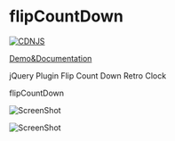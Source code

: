 flipCountDown
==============
[![CDNJS](https://img.shields.io/cdnjs/v/flipcountdown.svg)](https://cdnjs.com/libraries/flipcountdown/)

[Demo&Documentation][doc]


jQuery Plugin Flip Count Down Retro Clock

flipCountDown

![ScreenShot](/screen/1.png)

![ScreenShot](/screen/2.png)

[doc]: http://xdsoft.net/jqplugins/flipcountdown/
